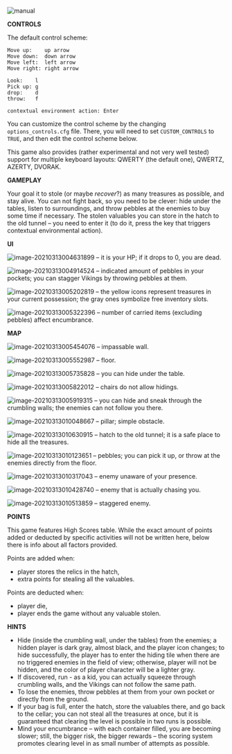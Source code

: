 ![manual](E:\programming\go\projects\src\about_kid_stealing_back\manual.png)



**CONTROLS**

The default control scheme:

```
Move up:    up arrow
Move down:  down arrow
Move left:  left arrow
Move right: right arrow

Look:    l
Pick up: g
drop:    d
throw:   f

contextual environment action: Enter
```

You can customize the control scheme by the changing `options_controls.cfg` file. There, you will need to set `CUSTOM_CONTROLS` to `TRUE`, and then edit the control scheme below.

This game also provides (rather experimental and not very well tested) support for multiple keyboard layouts: QWERTY (the default one), QWERTZ, AZERTY, DVORAK.



**GAMEPLAY**

Your goal it to stole (or maybe *recover*?) as many treasures as possible, and stay alive. You can not fight back, so you need to be clever: hide under the tables, listen to surroundings, and throw pebbles at the enemies to buy some time if necessary. The stolen valuables you can store in the hatch to the old tunnel – you need to enter it (to do it, press the key that triggers contextual environmental action).



**UI**

![image-20210313004631899](E:\programming\go\projects\src\about_kid_stealing_back\screenshots\image-20210313004631899.png) – it is your HP; if it drops to 0, you are dead.

![image-20210313004914524](C:\Users\Ved\AppData\Roaming\Typora\typora-user-images\image-20210313004914524.png) – indicated amount of pebbles in your pockets; you can stagger Vikings by throwing pebbles at them.

![image-20210313005202819](E:\programming\go\projects\src\about_kid_stealing_back\screenshots\image-20210313005202819.png) – the yellow icons represent treasures in your current possession; the gray ones symbolize free inventory slots.

![image-20210313005322396](E:\programming\go\projects\src\about_kid_stealing_back\screenshots\image-20210313005322396.png) – number of carried items (excluding pebbles) affect encumbrance.



**MAP**

![image-20210313005454076](E:\programming\go\projects\src\about_kid_stealing_back\screenshots\image-20210313005454076.png) – impassable wall.

![image-20210313005552987](E:\programming\go\projects\src\about_kid_stealing_back\screenshots\image-20210313005552987.png) – floor.

![image-20210313005735828](E:\programming\go\projects\src\about_kid_stealing_back\screenshots\image-20210313005735828.png) – you can hide under the table.

![image-20210313005822012](C:\Users\Ved\AppData\Roaming\Typora\typora-user-images\image-20210313005822012.png) – chairs do not allow hidings.

![image-20210313005919315](C:\Users\Ved\AppData\Roaming\Typora\typora-user-images\image-20210313005919315.png) – you can hide and sneak through the crumbling walls; the enemies can not follow you there.

![image-20210313010048667](C:\Users\Ved\AppData\Roaming\Typora\typora-user-images\image-20210313010048667.png) – pillar; simple obstacle.

![image-20210313010630915](C:\Users\Ved\AppData\Roaming\Typora\typora-user-images\image-20210313010630915.png) – hatch to the old tunnel; it is a safe place to hide all the treasures.

![image-20210313010123651](C:\Users\Ved\AppData\Roaming\Typora\typora-user-images\image-20210313010123651.png) – pebbles; you can pick it up, or throw at the enemies directly from the floor.

![image-20210313010317043](C:\Users\Ved\AppData\Roaming\Typora\typora-user-images\image-20210313010317043.png) – enemy unaware of your presence.

![image-20210313010428740](C:\Users\Ved\AppData\Roaming\Typora\typora-user-images\image-20210313010428740.png) – enemy that is actually chasing you.

![image-20210313010513859](C:\Users\Ved\AppData\Roaming\Typora\typora-user-images\image-20210313010513859.png) – staggered enemy.



**POINTS**

This game features High Scores table. While the exact amount of points added or deducted by specific activities will not be written here, below there is info about all factors provided.

Points are added when:

- player stores the relics in the hatch,
- extra points for stealing all the valuables.

Points are deducted when:

- player die,
- player ends the game without any valuable stolen.



**HINTS**

- Hide (inside the crumbling wall, under the tables) from the  enemies; a hidden player is dark gray, almost black, and the player icon changes; to hide  successfully, the player has to enter the hiding tile when there are no  triggered enemies in the field of view; otherwise, player will not be  hidden, and the color of player character will be a lighter gray.
- If discovered, run - as a kid, you can actually squeeze through crumbling walls, and the Vikings can not follow the same path.
- To lose the enemies, throw pebbles at them from your own pocket or directly from the ground.
- If your bag is full, enter the hatch, store the valuables there, and go  back to the cellar; you can not steal all the treasures at once, but it  is guaranteed that clearing the level is possible in two runs is  possible.
- Mind your encumbrance – with each container filled, you are becoming slower; still, the bigger risk, the bigger rewards – the  scoring system promotes clearing level in as small number of attempts as possible.